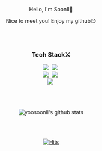 <div align=center>
  <p>Hello, I'm SoonIl👋</p>
  <p>Nice to meet you! Enjoy my github😊</p>
</div>

<br>
<br>


<h3 align="center">Tech Stack⚔️</h3>
<p align="center">
  <img src="https://img.shields.io/badge/Python-3766AB?style=flat-square&logo=Python&logoColor=white"/></a>&nbsp 
  <img src="https://img.shields.io/badge/Django-092E20?style=flat-square&logo=Spring&logoColor=white"/></a>&nbsp
  <br>
  <img src="https://img.shields.io/badge/Javascript-ffb13b?style=flat-square&logo=javascript&logoColor=white"/></a>&nbsp
  <img src="https://img.shields.io/badge/React-61DAFB?style=flat-square&logo=react&logoColor=black"/></a>&nbsp
  <br>
  <img src="https://img.shields.io/badge/SQLite-003B57?style=flat-square&logo=MySql&logoColor=white"/></a>&nbsp 
 </p>

<br>
<br>

<div align=center>

 ![yoosoonil's github stats](https://github-readme-stats.vercel.app/api?username=yoosoonil&show_icons=true&theme=radical)

</div>

<br>
<br>

<div align=center>

  
[![Hits](https://hits.seeyoufarm.com/api/count/incr/badge.svg?url=https%3A%2F%2Fgithub.com%2Fyoosoonil&count_bg=%2377AFE8&title_bg=%23555555&icon=&icon_color=%23E7E7E7&title=hits&edge_flat=false)](https://hits.seeyoufarm.com)

</div>
